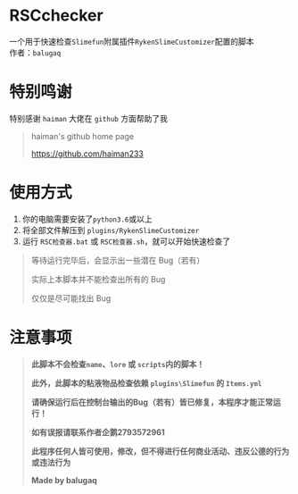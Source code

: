 # RSCchecker

一个用于快速检查`Slimefun`附属插件`RykenSlimeCustomizer`配置的脚本  
作者：`balugaq`

# 特别鸣谢

特别感谢 `haiman` 大佬在 `github` 方面帮助了我
> haiman's github home page
>
> <https://github.com/haiman233>

# 使用方式

1. 你的电脑需要安装了`python3.6`或以上
2. 将全部文件解压到 `plugins/RykenSlimeCustomizer`
3. 运行 `RSC检查器.bat` 或 `RSC检查器.sh`，就可以开始快速检查了

> 等待运行完毕后，会显示出一些潜在 Bug（若有）
>
> 实际上本脚本并不能检查出所有的 Bug
>
> 仅仅是尽可能找出 Bug

# 注意事项

> **此脚本不会检查`name`、`lore` 或 `scripts`内的脚本！**
>
> **此外，此脚本的粘液物品检查依赖 `plugins\Slimefun` 的 `Items.yml`**
>
> **请确保运行后在控制台输出的Bug（若有）皆已修复，本程序才能正常运行！**
>
> **如有误报请联系作者企鹅2793572961**
>
> **此程序任何人皆可使用，修改，但不得进行任何商业活动、违反公德的行为或违法行为**
>
> **Made by balugaq**
>
